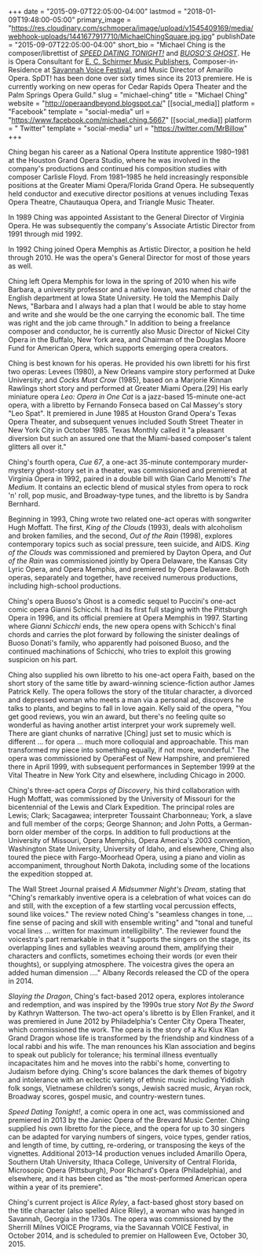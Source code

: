 +++
date = "2015-09-07T22:05:00-04:00"
lastmod = "2018-01-09T19:48:00-05:00"
primary_image = "https://res.cloudinary.com/schmopera/image/upload/v1545409169/media/webhook-uploads/1441677917710/MichaelChingSquare.jpg.jpg"
publishDate = "2015-09-07T22:05:00-04:00"
short_bio = "Michael Ching is the composer/librettist of [*SPEED DATING TONIGHT!*](https://www.youtube.com/watch?v=Q0nhqsKRG8c) and [*BUOSO&#039;S GHOST*](https://ecspublishing.com/opera/buosos-ghost). He is Opera Consultant for [E. C. Schirmer Music Publishers](https://ecspublishing.com/), Composer-in-Residence at [Savannah Voice Festival](http://savannahvoicefestival.org/), and Music Director of Amarillo Opera. SpDT! has been done over sixty times since its 2013 premiere. He is currently working on new operas for Cedar Rapids Opera Theater and the Palm Springs Opera Guild."
slug = "michael-ching"
title = "Michael Ching"
website = "http://operaandbeyond.blogspot.ca/"
[[social_media]]
platform = "Facebook"
template = "social-media"
url = "https://www.facebook.com/michael.ching.5667"
[[social_media]]
platform = " Twitter"
template = "social-media"
url = "https://twitter.com/MrBillow"
+++

Ching began his career as a National Opera Institute apprentice 1980–1981 at the Houston Grand Opera Studio, where he was involved in the company's productions and continued his composition studies with composer Carlisle Floyd. From 1981–1985 he held increasingly responsible positions at the Greater Miami Opera/Florida Grand Opera. He subsequently held conductor and executive director positions at venues including Texas Opera Theatre, Chautauqua Opera, and Triangle Music Theater.

In 1989 Ching was appointed Assistant to the General Director of Virginia Opera. He was subsequently the company's Associate Artistic Director from 1991 through mid 1992.

In 1992 Ching joined Opera Memphis as Artistic Director, a position he held through 2010. He was the opera's General Director for most of those years as well.

Ching left Opera Memphis for Iowa in the spring of 2010 when his wife Barbara, a university professor and a native Iowan, was named chair of the English department at Iowa State University. He told the Memphis Daily News, "Barbara and I always had a plan that I would be able to stay home and write and she would be the one carrying the economic ball. The time was right and the job came through." In addition to being a freelance composer and conductor, he is currently also Music Director of Nickel City Opera in the Buffalo, New York area, and Chairman of the Douglas Moore Fund for American Opera, which supports emerging opera creators.

Ching is best known for his operas. He provided his own libretti for his first two operas: Levees (1980), a New Orleans vampire story performed at Duke University; and *Cocks Must Crow* (1985), based on a Marjorie Kinnan Rawlings short story and performed at Greater Miami Opera.[29] His early miniature opera *Leo: Opera in One Cat* is a jazz-based 15-minute one-act opera, with a libretto by Fernando Fonseca based on Cal Massey's story "Leo Spat". It premiered in June 1985 at Houston Grand Opera's Texas Opera Theater, and subsequent venues included South Street Theater in New York City in October 1985. Texas Monthly called it "a pleasant diversion but such an assured one that the Miami-based composer's talent glitters all over it."

Ching's fourth opera, *Cue 67*, a one-act 35-minute contemporary murder-mystery ghost-story set in a theater, was commissioned and premiered at Virginia Opera in 1992, paired in a double bill with Gian Carlo Menotti's *The Medium*. It contains an eclectic blend of musical styles from opera to rock 'n' roll, pop music, and Broadway-type tunes, and the libretto is by Sandra Bernhard.

Beginning in 1993, Ching wrote two related one-act operas with songwriter Hugh Moffatt. The first, *King of the Clouds* (1993), deals with alcoholism and broken families, and the second, *Out of the Rain* (1998), explores contemporary topics such as social pressure, teen suicide, and AIDS. *King of the Clouds* was commissioned and premiered by Dayton Opera, and *Out of the Rain* was commissioned jointly by Opera Delaware, the Kansas City Lyric Opera, and Opera Memphis, and premiered by Opera Delaware. Both operas, separately and together, have received numerous productions, including high-school productions.

Ching's opera Buoso's Ghost is a comedic sequel to Puccini's one-act comic opera Gianni Schicchi. It had its first full staging with the Pittsburgh Opera in 1996, and its official premiere at Opera Memphis in 1997. Starting where *Gianni Schicchi* ends, the new opera opens with Schicch's final chords and carries the plot forward by following the sinister dealings of Buoso Donati's family, who apparently had poisoned Buoso, and the continued machinations of Schicchi, who tries to exploit this growing suspicion on his part. 

Ching also supplied his own libretto to his one-act opera Faith, based on the short story of the same title by award-winning science-fiction author James Patrick Kelly. The opera follows the story of the titular character, a divorced and depressed woman who meets a man via a personal ad, discovers he talks to plants, and begins to fall in love again. Kelly said of the opera, "You get good reviews, you win an award, but there's no feeling quite so wonderful as having another artist interpret your work supremely well. There are giant chunks of narrative [Ching] just set to music which is different ... for opera ... much more colloquial and approachable. This man transformed my piece into something equally, if not more, wonderful." The opera was commissioned by OperaFest of New Hampshire, and premiered there in April 1999, with subsequent performances in September 1999 at the Vital Theatre in New York City and elsewhere, including Chicago in 2000.

Ching's three-act opera *Corps of Discovery*, his third collaboration with Hugh Moffatt, was commissioned by the University of Missouri for the bicentennial of the Lewis and Clark Expedition. The principal roles are Lewis; Clark; Sacagawea; interpreter Toussaint Charbonneau; York, a slave and full member of the corps; George Shannon; and John Potts, a German-born older member of the corps. In addition to full productions at the University of Missouri, Opera Memphis, Opera America's 2003 convention, Washington State University, University of Idaho, and elsewhere, Ching also toured the piece with Fargo-Moorhead Opera, using a piano and violin as accompaniment, throughout North Dakota, including some of the locations the expedition stopped at.

The Wall Street Journal praised *A Midsummer Night's Dream*, stating that "Ching's remarkably inventive opera is a celebration of what voices can do and still, with the exception of a few startling vocal percussion effects, sound like voices." The review noted Ching's "seamless changes in tone, ... fine sense of pacing and skill with ensemble writing" and "tonal and tuneful vocal lines ... written for maximum intelligibility". The reviewer found the voicestra's part remarkable in that it "supports the singers on the stage, its overlapping lines and syllables weaving around them, amplifying their characters and conflicts, sometimes echoing their words (or even their thoughts), or supplying atmosphere. The voicestra gives the opera an added human dimension ...." Albany Records released the CD of the opera in 2014.

*Slaying the Dragon*, Ching's fact-based 2012 opera, explores intolerance and redemption, and was inspired by the 1990s true story *Not By the Sword* by Kathryn Watterson. The two-act opera's libretto is by Ellen Frankel, and it was premiered in June 2012 by Philadelphia's Center City Opera Theater, which commissioned the work. The opera is the story of a Ku Klux Klan Grand Dragon whose life is transformed by the friendship and kindness of a local rabbi and his wife. The man renounces his Klan association and begins to speak out publicly for tolerance; his terminal illness eventually incapacitates him and he moves into the rabbi's home, converting to Judaism before dying. Ching's score balances the dark themes of bigotry and intolerance with an eclectic variety of ethnic music including Yiddish folk songs, Vietnamese children’s songs, Jewish sacred music, Aryan rock, Broadway scores, gospel music, and country-western tunes.

*Speed Dating Tonight!*, a comic opera in one act, was commissioned and premiered in 2013 by the Janiec Opera of the Brevard Music Center. Ching supplied his own libretto for the piece, and the opera for up to 30 singers can be adapted for varying numbers of singers, voice types, gender ratios, and length of time, by cutting, re-ordering, or transposing the keys of the vignettes. Additional 2013–14 production venues included Amarillo Opera, Southern Utah University, Ithaca College, University of Central Florida, Microsopic Opera (Pittsburgh), Poor Richard's Opera (Philadelphia), and elsewhere, and it has been cited as "the most-performed American opera within a year of its premiere".

Ching's current project is *Alice Ryley*, a fact-based ghost story based on the title character (also spelled Alice Riley), a woman who was hanged in Savannah, Georgia in the 1730s. The opera was commissioned by the Sherrill Milnes VOICE Programs, via the Savannah VOICE Festival, in October 2014, and is scheduled to premier on Halloween Eve, October 30, 2015.
